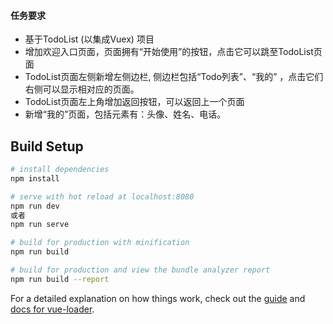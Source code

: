 #### 任务要求
- 基于TodoList (以集成Vuex) 项目
- 增加欢迎入口页面，页面拥有“开始使用”的按钮，点击它可以跳至TodoList页面
- TodoList页面左侧新增左侧边栏, 侧边栏包括“Todo列表”、“我的” ，点击它们右侧可以显示相对应的页面。
- TodoList页面左上角增加返回按钮，可以返回上一个页面
- 新增“我的”页面，包括元素有：头像、姓名、电话。

## Build Setup

``` bash
# install dependencies
npm install

# serve with hot reload at localhost:8080
npm run dev
或者
npm run serve

# build for production with minification
npm run build

# build for production and view the bundle analyzer report
npm run build --report
```

For a detailed explanation on how things work, check out the [guide](http://vuejs-templates.github.io/webpack/) and [docs for vue-loader](http://vuejs.github.io/vue-loader).
